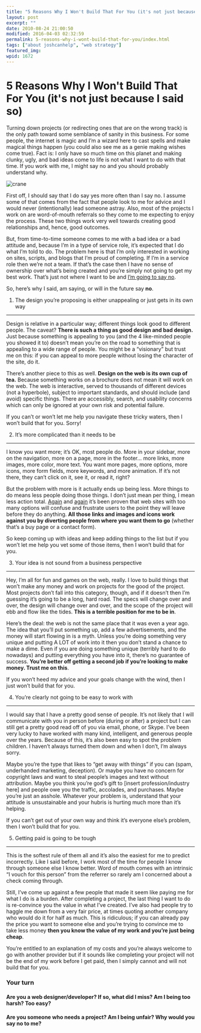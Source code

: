 ```yaml
---
title: "5 Reasons Why I Won't Build That For You (it's not just because I said so)"
layout: post
excerpt: ""
date: 2010-08-24 21:00:50
modified: 2016-04-03 02:32:59
permalink: 5-reasons-why-i-wont-build-that-for-you/index.html
tags: ["about joshcanhelp", "web strategy"]
featured_img: 
wpid: 1672
---
```


# 5 Reasons Why I Won't Build That For You (it's not just because I said so)

Turning down projects (or redirecting ones that are on the wrong track) is the only path toward some semblance of sanity in this business. For some people, the internet is magic and I’m a wizard here to cast spells and make magical things happen (you could also see me as a genie making wishes come true). Fact is: I only have so much time on this planet and making clunky, ugly, and bad ideas come to life is not what I want to do with that time. If you work with me, I might say no and you should probably understand why.

![](/_images/2010/08/crane.jpg "crane")

First off, I should say that I do say yes more often than I say no. I assume some of that comes from the fact that people look to me for advice and I would never (intentionally) lead someone astray. Also, most of the projects I work on are word-of-mouth referrals so they come to me expecting to enjoy the process. These two things work very well towards creating good relationships and, hence, good outcomes.

But, from time-to-time someone comes to me with a bad idea or a bad attitude and, because I’m in a type of service role, it’s expected that I do what I’m told to do. The problem here is that I’m only interested in working on sites, scripts, and blogs that I’m proud of completing. If I’m in a service role then we’re not a team. If that’s the case then I have no sense of ownership over what’s being created and you’re simply not going to get my best work. That’s just not where I want to be and [I’m going to say no](http://www.alistapart.com/articles/no-one-nos-learning-to-say-no-to-bad-ideas/).

So, here’s why I said, am saying, or will in the future say **no**.

1) The design you’re proposing is either unappealing or just gets in its own way
--------------------------------------------------------------------------------

Design is relative in a particular way; different things look good to different people. The caveat? **There is such a thing as good design and bad design.** Just because something is appealing to you (and the 4 like-minded people you showed it to) doesn’t mean you’re on the road to something that is appealing to a wide range of people. You might be a “visionary” but trust me on this: if you can appeal to more people without losing the character of the site, do it.

There’s another piece to this as well. **Design on the web is its own cup of tea.** Because something works on a brochure does not mean it will work on the web. The web is interactive, served to thousands of different devices (not a hyperbole), subject to important standards, and should include (and avoid) specific things. There are accessibly, search, and usability concerns which can only be ignored at your own risk and potential failure.

If you can’t or won’t let me help you navigate these tricky waters, then I won’t build that for you. Sorry!

2) It’s more complicated than it needs to be
--------------------------------------------

I know you want more; it’s OK, most people do. More in your sidebar, more on the navigation, more on a page, more in the footer… more links, more images, more color, more text. You want more pages, more options, more icons, more form fields, more keywords, and more animation. If it’s not there, they can’t click on it, see it, or read it, right?

But the problem with more is it actually ends up being less. More things to do means less people doing those things. I don’t just mean per thing, I mean less action total. [Again](http://news.bbc.co.uk/2/hi/technology/7417496.stm) and [again](http://www.fourhourworkweek.com/blog/2009/08/12/google-website-optimizer-case-study/) it’s been proven that web sites with too many options will confuse and frustrate users to the point they will leave before they do anything. **All those links and images and icons work against you by diverting people from where you want them to go** (whether that’s a buy page or a contact form).

So keep coming up with ideas and keep adding things to the list but if you won’t let me help you vet some of those items, then I won’t build that for you.

3) Your idea is not sound from a business perspective
-----------------------------------------------------

Hey, I’m all for fun and games on the web, really. I love to build things that won’t make any money and work on projects for the good of the project. Most projects don’t fall into this category, though, and if it doesn’t then I’m guessing it’s going to be a long, hard road. The specs will change over and over, the design will change over and over, and the scope of the project will ebb and flow like the tides. **This is a terrible position for me to be in**.

Here’s the deal: the web is not the same place that it was even a year ago. The idea that you’ll put something up, add a few advertisements, and the money will start flowing in is a myth. Unless you’re doing something very unique and putting A LOT of work into it then you don’t stand a chance to make a dime. Even if you are doing something unique (terribly hard to do nowadays) and putting everything you have into it, there’s no guarantee of success. **You’re better off getting a second job if you’re looking to make money. Trust me on this**.

If you won’t heed my advice and your goals change with the wind, then I just won’t build that for you.

4) You’re clearly not going to be easy to work with
---------------------------------------------------

I would say that I have a pretty good sense of people. It’s not likely that I will communicate with you in person before (during or after) a project but I can still get a pretty good read off of you via email, phone, or Skype. I’ve been very lucky to have worked with many kind, intelligent, and generous people over the years. Because of this, it’s also been easy to spot the problem children. I haven’t always turned them down and when I don’t, I’m always sorry.

Maybe you’re the type that likes to “get away with things” if you can (spam, underhanded marketing, deception). Or maybe you have no concern for copyright laws and want to steal people’s images and text without attribution. Maybe you think you’re god’s gift to \[insert profession/industry here\] and people owe you the traffic, accolades, and purchases. Maybe you’re just an asshole. Whatever your problem is, understand that your attitude is unsustainable and your hubris is hurting much more than it’s helping.

If you can’t get out of your own way and think it’s everyone else’s problem, then I won’t build that for you.

5) Getting paid is going to be tough
------------------------------------

This is the softest rule of them all and it’s also the easiest for me to predict incorrectly. Like I said before, I work most of the time for people I know through someone else I know better. Word of mouth comes with an intrinsic “I vouch for this person” from the referrer so rarely am I concerned about a check coming through.

Still, I’ve come up against a few people that made it seem like paying me for what I do is a burden. After completing a project, the last thing I want to do is re-convince you the value in what I’ve created. I’ve also had people try to haggle me down from a very fair price, at times quoting another company who would do it for half as much. This is ridiculous; if you can already pay the price you want to someone else and you’re trying to convince me to take less money **then you know the value of my work and you’re just being cheap**.

You’re entitled to an explanation of my costs and you’re always welcome to go with another provider but if it sounds like completing your project will not be the end of my work before I get paid, then I simply cannot and will not build that for you.

### Your turn

#### Are you a web designer/developer? If so, what did I miss? Am I being too harsh? Too easy?

#### Are you someone who needs a project? Am I being unfair? Why would you say no to me?